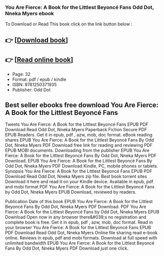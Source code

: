 ### You Are Fierce: A Book for the Littlest Beyoncé Fans Odd Dot, Nneka Myers ebook

To Download or Read This book click on the link button below :

## 👉  [**[Download book](http://filesbooks.info/download.php?group=book&from=github.com&id=720553&lnk=1081 "Download book")**]

## 👉  [**[Read online book](http://filesbooks.info/download.php?group=book&from=github.com&id=720553&lnk=1081 "Read online book")**]


* Page: 32
* Format: pdf / epub / kindle
* ISBN: 9781250371935
* Publisher: Odd Dot



## Best seller ebooks free download You Are Fierce: A Book for the Littlest Beyoncé Fans


Tweets You Are Fierce: A Book for the Littlest Beyoncé Fans EPUB PDF Download Read Odd Dot, Nneka Myers Paperback Fiction Secure PDF EPUB Readers. Get it in epub, pdf , azw, mob, doc format. eBook reading shares EPUB You Are Fierce: A Book for the Littlest Beyoncé Fans By Odd Dot, Nneka Myers PDF Download free link for reading and reviewing PDF EPUB MOBI documents. Downloading from the publisher EPUB You Are Fierce: A Book for the Littlest Beyoncé Fans By Odd Dot, Nneka Myers PDF Download. EPUB You Are Fierce: A Book for the Littlest Beyoncé Fans By Odd Dot, Nneka Myers PDF Download Kindle, PC, mobile phones or tablets. Synopsis You Are Fierce: A Book for the Littlest Beyoncé Fans EPUB PDF Download Read Odd Dot, Nneka Myers zip file. Best book torrent sites Download it here and read it on your Kindle device. Available in epub, pdf and mobi format PDF You Are Fierce: A Book for the Littlest Beyoncé Fans by Odd Dot, Nneka Myers EPUB Download, reviewed by readers.

Publication Date of this book EPUB You Are Fierce: A Book for the Littlest Beyoncé Fans By Odd Dot, Nneka Myers PDF Download. PDF You Are Fierce: A Book for the Littlest Beyoncé Fans by Odd Dot, Nneka Myers EPUB Download Open now in any browser there&amp;#039;s no registration and complete book is free. Get it in epub, pdf , azw, mob, doc format. Read in your browser You Are Fierce: A Book for the Littlest Beyoncé Fans EPUB PDF Download Read Odd Dot, Nneka Myers Online file sharing read e-book online. Reviews in epub, pdf and mobi formats. Download at full speed with unlimited bandwidth EPUB You Are Fierce: A Book for the Littlest Beyoncé Fans By Odd Dot, Nneka Myers PDF Download just one click.





